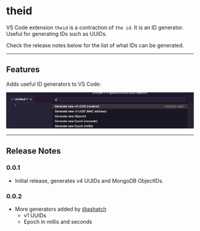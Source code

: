 # theid

VS Code extension `theid` is a contraction of `the id`. It is an
ID generator. Useful for generating IDs such as UUIDs.

Check the release notes below for the list of what IDs can be
generated.

---------------------------

## Features

Adds useful ID generators to VS Code:

![Commands](docs/images/commands.png)

---------------------------

## Release Notes

### 0.0.1

+ Initial release, generates v4 UUIDs and MongoDB ObjectIDs.

### 0.0.2

+ More generators added by [@ashatch](https://github.com/ashatch)
  + v1 UUIDs
  + Epoch in millis and seconds
